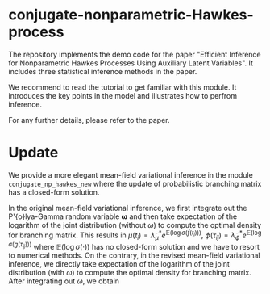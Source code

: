 # conjugate-nonparametric-Hawkes-process
The repository implements the demo code for the paper "Efficient Inference for Nonparametric Hawkes Processes Using Auxiliary Latent Variables". It includes three statistical inference methods in the paper. 

We recommend to read the tutorial to get familiar with this module. It introduces the key points in the model and illustrates how to perfrom inference.

For any further details, please refer to the paper. 

Update
=====================================================
We provide a more elegant mean-field variational inference in the module  `conjugate_np_hawkes_new` where the update of probabilistic branching matrix has a closed-form solution. 

In the original mean-field variational inference, we first integrate out the P\'{o}lya-Gamma random variable $\bm{\omega}$ and then take expectation of the logarithm of the joint distribution (without $\omega$) to compute the optimal density for branching matrix. This results in $\tilde{\mu}(t_i)=\tilde{\lambda}_\mu^*e^{\mathbb{E}(\log\sigma(f(t_i)))}$, $\tilde{\phi}(\tau_{ij})=\tilde{\lambda}_\phi^*e^{\mathbb{E}(\log\sigma(g(\tau_{ij})))}$ where $\mathbb{E}(\log\sigma(\cdot))$ has no closed-form solution and we have to resort to numerical methods. On the contrary, in the revised mean-field variational inference, we directly take expectation of the logarithm of the joint distribution (with $\omega$) to compute the optimal density for branching matrix. After integrating out $\omega$, we obtain
